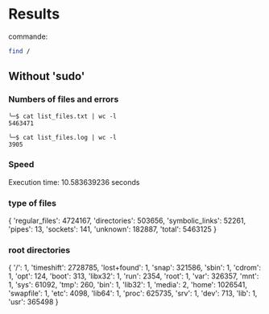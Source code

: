 # Results
commande: 
```bash
find /
```
## Without 'sudo' 
### Numbers of files and errors
```
╰─$ cat list_files.txt | wc -l
5463471

╰─$ cat list_files.log | wc -l
3905
```
### Speed
Execution time: 10.583639236 seconds
### type of files 
{
    'regular_files': 4724167, 
    'directories': 503656, 
    'symbolic_links': 52261, 
    'pipes': 13, 
    'sockets': 141, 
    'unknown': 182887, 
    'total': 5463125
}
### root directories
{
    '/': 1, 
    'timeshift': 2728785, 
    'lost+found': 1, 
    'snap': 321586, 
    'sbin': 1, 
    'cdrom': 1, 
    'opt': 124, 
    'boot': 313, 
    'libx32': 1, 
    'run': 2354, 
    'root': 1, 
    'var': 326357, 
    'mnt': 1, 
    'sys': 61092, 
    'tmp': 260, 
    'bin': 1, 
    'lib32': 1, 
    'media': 2, 
    'home': 1026541, 
    'swapfile': 1, 
    'etc': 4098, 
    'lib64': 1, 
    'proc': 625735, 
    'srv': 1, 
    'dev': 713, 
    'lib': 1, 
    'usr': 365498
}